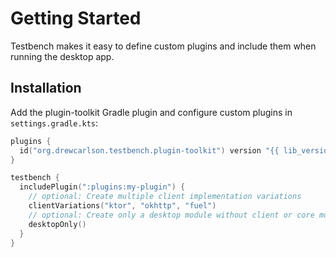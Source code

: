 # Getting Started

Testbench makes it easy to define custom plugins and include them when running the desktop app.


## Installation

Add the plugin-toolkit Gradle plugin and configure custom plugins in `settings.gradle.kts`:

```kotlin
plugins {
  id("org.drewcarlson.testbench.plugin-toolkit") version "{{ lib_version }}"
}

testbench {
  includePlugin(":plugins:my-plugin") {
    // optional: Create multiple client implementation variations
    clientVariations("ktor", "okhttp", "fuel")
    // optional: Create only a desktop module without client or core modules
    desktopOnly()
  }
}
```
